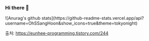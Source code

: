 ### Hi there 👋
<!--
**OhSSangHoon/OhSSangHoon** is a ✨ _special_ ✨ repository because its `README.md` (this file) appears on your GitHub profile.

Here are some ideas to get you started:

- 🔭 I’m currently working on ... 
- 🌱 I’m currently learning ...
- 👯 I’m looking to collaborate on ...
- 🤔 I’m looking for help with ...
- 💬 Ask me about ...
- 📫 How to reach me: ...
- 😄 Pronouns: ...
- ⚡ Fun fact: ...
-->![Anurag's github stats](https://github-readme-stats.vercel.app/api?username=OhSSangHoon&show_icons=true&theme=tokyonight)
출처: https://eunhee-programming.tistory.com/244
